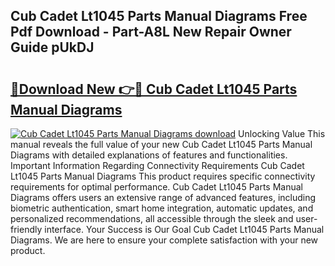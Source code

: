 ## Cub Cadet Lt1045 Parts Manual Diagrams Free Pdf Download - Part-A8L New Repair Owner Guide pUkDJ

# <h2><a href="http://dftgwlm.blite.top/?on=Cub+Cadet+Lt1045+Parts+Manual+Diagrams">🔗Download New 👉🔴 Cub Cadet Lt1045 Parts Manual Diagrams</a></h2>

[![Cub Cadet Lt1045 Parts Manual Diagrams download](https://i.imgur.com/lujVjoI.png)](http://dftgwlm.blite.top/?on=Cub+Cadet+Lt1045+Parts+Manual+Diagrams)
Unlocking Value This manual reveals the full value of your new Cub Cadet Lt1045 Parts Manual Diagrams with detailed explanations of features and functionalities. Important Information Regarding Connectivity Requirements Cub Cadet Lt1045 Parts Manual Diagrams This product requires specific connectivity requirements for optimal performance. Cub Cadet Lt1045 Parts Manual Diagrams offers users an extensive range of advanced features, including biometric authentication, smart home integration, automatic updates, and personalized recommendations, all accessible through the sleek and user-friendly interface. Your Success is Our Goal Cub Cadet Lt1045 Parts Manual Diagrams. We are here to ensure your complete satisfaction with your new product.
